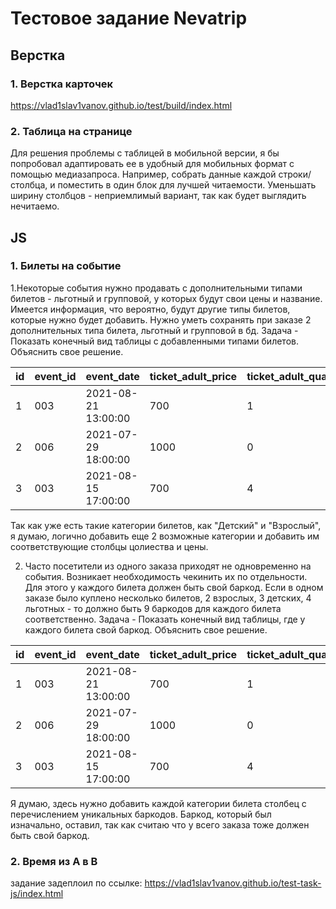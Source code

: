 # Тестовое задание Nevatrip #

## Верстка ##
### 1. Верстка карточек ###
https://vlad1slav1vanov.github.io/test/build/index.html
### 2. Таблица на странице ###
Для решения проблемы с таблицей в мобильной версии, я бы попробовал адаптировать ее в удобный для мобильных формат с помощью медиазапроса. Например, собрать данные каждой строки/столбца, и поместить в один блок для лучшей читаемости. Уменьшать ширину столбцов - неприемлимый вариант, так как будет выглядить нечитаемо.

## JS ##

### 1. Билеты на событие ###

1.Некоторые события нужно продавать с дополнительными типами билетов - льготный и групповой, у которых будут свои цены и название. Имеется информация, что вероятно, будут другие типы билетов, которые нужно будет добавить. Нужно уметь сохранять при заказе 2 дополнительных типа билета, льготный и групповой в бд. Задача - Показать конечный вид таблицы с добавленными типами билетов. Объяснить свое решение.

| id | 	event_id |	event_date          |	ticket_adult_price |	ticket_adult_quantity	|ticket_kid_price |	ticket_kid_quantity | ticket_preferential_price| ticket_preferential_quantity | ticket_group_price | ticket_group_quantity |	barcode |  user_id |	   equal_price.  |	          created           |
|----|-----------|----------------------|--------------------|------------------------|-----------------|---------------------|--------------------------|------------------------------|--------------------|-----------------------|----------|-----------|-------------------|-------------------------------
| 1	 |003	       | 2021-08-21 13:00:00	|         700	       |            1	          |      450        |      	0	            |              300         |            0                 |         600        |           0           | 11111111 |   00451	 |        700	       |    2021-01-11 13:22:09       |
| 2  |006	       | 2021-07-29 18:00:00	|         1000	     |            0	          |      800        |      	2	            |              300         |            0                 |         600        |           0           | 22222222 |   00364	 |        1600	     |    2021-01-12 16:62:08       |
| 3	 |003	       | 2021-08-15 17:00:00	|         700	       |            4	          |      450        |      	3	            |              300         |            0                 |         600        |           0.          | 33333333 |   00015	 |        4150	     |    2021-01-13 10:08:45       |

Так как уже есть такие категории билетов, как "Детский" и "Взрослый", я думаю, логично добавить еще 2 возможные категории и добавить им соответствующие столбцы цолиества и цены.	

2. Часто посетители из одного заказа приходят не одновременно на события. Возникает необходимость чекинить их по отдельности. Для этого у каждого билета должен быть свой баркод. Если в одном заказе было куплено несколько билетов, 2 взрослых, 3 детских, 4 льготных - то должно быть 9 баркодов для каждого билета соответственно. Задача - Показать конечный вид таблицы, где у каждого билета свой баркод. Объяснить свое решение.

| id | 	event_id |	event_date          |	ticket_adult_price |	ticket_adult_quantity	| ticket_adult_barcodes |ticket_kid_price |	ticket_kid_quantity |ticket_kid_barcodes        | ticket_preferential_price| ticket_preferential_quantity | ticket_preferential_barcodes | ticket_group_price | ticket_group_quantity| ticket_group_barcodes |	barcode |  user_id |	   equal_price.  |	          created           |
|----|-----------|----------------------|--------------------|------------------------|-----------------------|-----------------|---------------------|---------------------------|--------------------------|------------------------------|------------------------------|--------------------|----------------------|-----------------------|----------|----------|-------------------|-------------------------------
| 1	 |003	       | 2021-08-21 13:00:00	|         700	       |            1	          |       123456          |      450        |      	0	            |                           |              300         |            0                 |                              |         600        |           0          |                       | 11111111 |   00451	 |        700	       |    2021-01-11 13:22:09       |
| 2  |006	       | 2021-07-29 18:00:00	|         1000	     |            0	          |                       |      800        |      	2	            |     123, 345              |              300         |            0                 |                              |         600        |           0          |                       | 22222222 |   00364	 |        1600	     |    2021-01-12 16:62:08       |
| 3	 |003	       | 2021-08-15 17:00:00	|         700	       |            4	          |111, 222, 333, 444     |      450        |      	3	            |     321, 567              |              300         |            0                 |                              |         600        |           0          |                       | 33333333 |   00015	 |        4150	     |    2021-01-13 10:08:45       |

Я думаю, здесь нужно добавить каждой категории билета столбец с перечислением уникальных баркодов. Баркод, который был изначально, оставил, так как считаю что у всего заказа тоже должен быть свой баркод.

### 2. Время из A в B ###
задание задеплоил по ссылке:
https://vlad1slav1vanov.github.io/test-task-js/index.html
